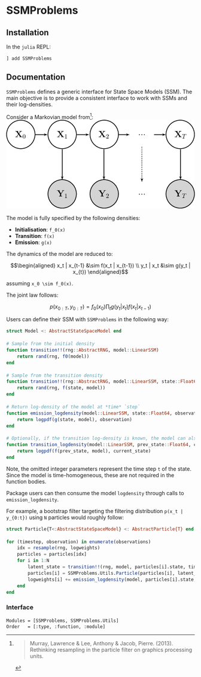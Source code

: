# SSMProblems

## Installation

In the `julia` REPL:

```julia
] add SSMProblems
```

## Documentation

`SSMProblems` defines a generic interface for State Space Models (SSM). The main objective is to provide a consistent
interface to work with SSMs and their log-densities.

Consider a Markovian model from[^Murray]:
![state space model](images/state_space_model.png)

[^Murray]:
    > Murray, Lawrence & Lee, Anthony & Jacob, Pierre. (2013). Rethinking resampling in the particle filter on graphics processing units.

The model is fully specified by the following densities:

- __Initialisation__: ``f_0(x)``
- __Transition__: ``f(x)``
- __Emission__: ``g(x)``

The dynamics of the model are reduced to:

```math
\begin{aligned}
x_t | x_{t-1} &\sim f(x_t | x_{t-1}) \\
y_t | x_t &\sim g(y_t | x_{t})
\end{aligned}
```

assuming ``x_0 \sim f_0(x)``.

The joint law follows:

```math
p(x_{0:T}, y_{0:T}) = f_0(x_0) \prod_t g(y_t | x_t) f(x_t | x_{t-1})
```

Users can define their SSM with `SSMProblems` in the following way:

```julia
struct Model <: AbstractStateSpaceModel end

# Sample from the initial density
function transition!!(rng::AbstractRNG, model::LinearSSM)
    return rand(rng, f0(model))
end

# Sample from the transition density
function transition!!(rng::AbstractRNG, model::LinearSSM, state::Float64, ::Int)
    return rand(rng, f(state, model))
end

# Return log-density of the model at *time* `step`
function emission_logdensity(model::LinearSSM, state::Float64, observation::Float64, ::Int) 
    return logpdf(g(state, model), observation)
end

# Optionally, if the transition log-density is known, the model can also specify it
function transition_logdensity(model::LinearSSM, prev_state::Float64, current_state::Float64, ::Int)
    return logpdf(f(prev_state, model), current_state)
end
```

Note, the omitted integer parameters represent the time step `t` of the state. Since the model is time-homogeneous, these are not required in the function bodies.

Package users can then consume the model `logdensity` through calls to `emission_logdensity`.

For example, a bootstrap filter targeting the filtering distribution ``p(x_t | y_{0:t})`` using `N` particles would roughly follow:

```julia
struct Particle{T<:AbstractStateSpaceModel} <: AbstractParticle{T} end 

for (timestep, observation) in enumerate(observations)
    idx = resample(rng, logweights)
    particles = particles[idx]
    for i in 1:N
        latent_state = transition!!(rng, model, particles[i].state, timestep)
        particles[i] = SSMProblems.Utils.Particle(particles[i], latent_state)  # track parent
        logweights[i] += emission_logdensity(model, particles[i].state, observation, timestep)
    end
end
```

### Interface
```@autodocs
Modules = [SSMProblems, SSMProblems.Utils]
Order   = [:type, :function, :module]
```
